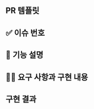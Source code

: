## PR 템플릿
## ✅ 이슈 번호

## 📌 기능 설명 <!-- 기능을 대략적으로 설명해주세요 -->

## 👩‍💻 요구 사항과 구현 내용 <!-- 요구 사항과 실제 구현 내용을 작성해 주세요 -->

## 구현 결과

<!-- 이미지를 첨부해주세요. -->

<!-- issue 클로즈시, resolve 명시
ex: resolve #이슈번호 - 기능 이슈
    fix #이슈번호 - 버그 이슈
    close #이슈번호 - etc 이슈
 -->
